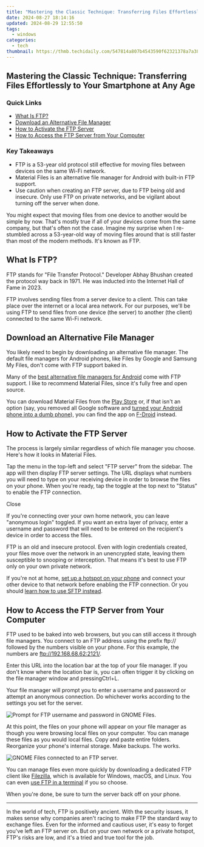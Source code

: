 ```yaml
---
title: "Mastering the Classic Technique: Transferring Files Effortlessly to Your Smartphone at Any Age"
date: 2024-08-27 18:14:16
updated: 2024-08-29 12:55:50
tags:
  - windows
categories:
  - tech
thumbnail: https://thmb.techidaily.com/547814a807b4543590f62321378a7a383eefe4ae6434dfc2add6edc999f55579.jpg
---
```


## Mastering the Classic Technique: Transferring Files Effortlessly to Your Smartphone at Any Age

### Quick Links

* [What Is FTP?](https://instagram-clips.techidaily.com/updated-spotting-the-top-10-covert-instagram-story-spectators-for-2024/)
* [Download an Alternative File Manager](https://review-topics.techidaily.com/4-feasible-ways-to-fake-location-on-facebook-for-your-vivo-y28-5g-drfone-by-drfone-virtual-android/)
* [How to Activate the FTP Server](https://extra-information.techidaily.com/best-buddy-list-in-the-virtual-realm-games/)
* [How to Access the FTP Server from Your Computer](https://screen-capture.techidaily.com/1715859900596-updated-zombification-extravaganza-8-epic-titles-ranked/)

### Key Takeaways

* FTP is a 53-year old protocol still effective for moving files between devices on the same Wi-Fi network.
* Material Files is an alternative file manager for Android with built-in FTP support.
* Use caution when creating an FTP server, due to FTP being old and insecure. Only use FTP on private networks, and be vigilant about turning off the server when done.

 You might expect that moving files from one device to another would be simple by now. That's mostly true if all of your devices come from the same company, but that's often not the case. Imagine my surprise when I re-stumbled across a 53-year-old way of moving files around that is still faster than most of the modern methods. It's known as FTP.

##  What Is FTP?

 FTP stands for "File Transfer Protocol." Developer Abhay Bhushan created the protocol way back in 1971\. He was inducted into the Internet Hall of Fame in 2023.

 FTP involves sending files from a server device to a client. This can take place over the internet or a local area network. For our purposes, we'll be using FTP to send files from one device (the server) to another (the client) connected to the same Wi-Fi network.

##  Download an Alternative File Manager

 You likely need to begin by downloading an alternative file manager. The default file managers for Android phones, like Files by Google and Samsung My Files, don't come with FTP support baked in.

 Many of the [best alternative file managers for Android](https://extra-lessons.techidaily.com/new-beyond-imagination-the-best-sci-fi-metaverse-films-for-adventurers/) come with FTP support. I like to recommend Material Files, since it's fully free and open source.

 You can download Material Files from the [Play Store](https://www.anrdoezrs.net/links/3607085/type/dlg/sid/UUhtgUeUpU2004633/https://play.google.com/store/apps/details?id=me.zhanghai.android.files) or, if that isn't an option (say, you removed all Google software and [turned your Android phone into a dumb phone](https://hardware-tips.techidaily.com/expert-recommendations-on-top-password-storage-apps-from-no-cost-to-full-price-options/)), you can find the app on [F-Droid](https://f-droid.org/packages/me.zhanghai.android.files/) instead.

##  How to Activate the FTP Server

 The process is largely similar regardless of which file manager you choose. Here's how it looks in Material Files.

 Tap the menu in the top-left and select "FTP server" from the sidebar. The app will then display FTP server settings. The URL displays what numbers you will need to type on your receiving device in order to browse the files on your phone. When you're ready, tap the toggle at the top next to "Status" to enable the FTP connection.

Close 

 If you're connecting over your own home network, you can leave "anonymous login" toggled. If you want an extra layer of privacy, enter a username and password that will need to be entered on the recipient's device in order to access the files.

 FTP is an old and insecure protocol. Even with login credentials created, your files move over the network in an unencrypted state, leaving them susceptible to snooping or interception. That means it's best to use FTP only on your own private network.

 If you're not at home, [set up a hotspot on your phone](https://article-posts.techidaily.com/a-filmmakers-approach-to-classroom-instructional-videos-for-2024/) and connect your other device to that network before enabling the FTP connection. Or you should [learn how to use SFTP instead](https://android-unlock.techidaily.com/forgot-pattern-lock-heres-how-you-can-unlock-samsung-galaxy-f14-5g-pattern-lock-screen-by-drfone-android/).

##  How to Access the FTP Server from Your Computer

 FTP used to be baked into web browsers, but you can still access it through file managers. You connect to an FTP address using the prefix ftp:// followed by the numbers visible on your phone. For this example, the numbers are ftp://192.168.68.62:2121/.

 Enter this URL into the location bar at the top of your file manager. If you don't know where the location bar is, you can often trigger it by clicking on the file manager window and pressingCtrl+L.

 Your file manager will prompt you to enter a username and password or attempt an anonymous connection. Do whichever works according to the settings you set for the server.

![Prompt for FTP username and password in GNOME Files.](https://static1.howtogeekimages.com/wordpress/wp-content/uploads/2024/08/screenshot-from-2024-08-06-10-28-40.png) 

 At this point, the files on your phone will appear on your file manager as though you were browsing local files on your computer. You can manage these files as you would local files. Copy and paste entire folders. Reorganize your phone's internal storage. Make backups. The works.

![GNOME Files connected to an FTP server.](https://static1.howtogeekimages.com/wordpress/wp-content/uploads/2024/08/screenshot-from-2024-08-06-10-24-53.png) 

 You can manage files even more quickly by downloading a dedicated FTP client like [Filezilla](https://filezilla-project.org), which is available for Windows, macOS, and Linux. You can even [use FTP in a terminal](https://android-transfer.techidaily.com/in-2024-how-to-transfer-contacts-from-vivo-y27s-to-other-android-devices-devices-drfone-by-drfone-transfer-from-android-transfer-from-android/) if you so choose.

 When you're done, be sure to turn the server back off on your phone.

---

 In the world of tech, FTP is positively ancient. With the security issues, it makes sense why companies aren't racing to make FTP the standard way to exchange files. Even for the informed and cautious user, it's easy to forget you've left an FTP server on. But on your own network or a private hotspot, FTP's risks are low, and it's a tried and true tool for the job.

<ins class="adsbygoogle"
     style="display:block"
     data-ad-format="autorelaxed"
     data-ad-client="ca-pub-7571918770474297"
     data-ad-slot="1223367746"></ins>



<ins class="adsbygoogle"
     style="display:block"
     data-ad-client="ca-pub-7571918770474297"
     data-ad-slot="8358498916"
     data-ad-format="auto"
     data-full-width-responsive="true"></ins>

